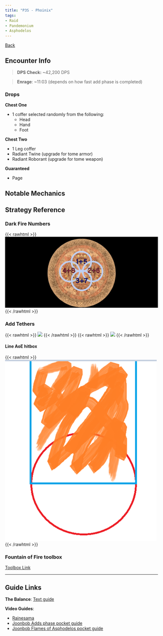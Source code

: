 ```yaml
---
title: "P3S - Phoinix"
tags:
- Raid
- Pandemonium
- Asphodelos
---
```

[Back](notes/Asphodelos.md)

## Encounter Info

>**DPS Check:** ~42,200 DPS

>**Enrage**: ~11:03 (depends on how fast add phase is completed)

### Drops
**Chest One**
- 1 coffer selected randomly from the following:
	- Head
	- Hand
	- Foot

**Chest Two**
- 1 Leg coffer
- Radiant Twine (upgrade for tome armor)
- Radiant Roborant (upgrade for tome weapon)

**Guaranteed**
- Page

## Notable Mechanics


## Strategy Reference

### Dark Fire Numbers
{{< rawhtml >}}
<img src="notes/images/Pasted%20image%2020220318211834.png" width="900">
{{< /rawhtml >}}

### Add Tethers
{{< rawhtml >}}
<img src="notes/images/Pasted%20image%2020220318211605.png" width="500">
{{< /rawhtml >}}
{{< rawhtml >}}
<img src="notes/images/Pasted%20image%2020220318211746.png" width="500">
{{< /rawhtml >}}


#### Line AoE hitbox

{{< rawhtml >}}
<img src="notes/images/adds-dash.jpg" width="500">
{{< /rawhtml >}}

### Fountain of Fire toolbox
[Toolbox Link](https://ff14.toolboxgaming.space/?id=964448726941461&preview=1#1)

---

## Guide Links
**The Balance**: [Text guide](https://www.thebalanceffxiv.com/encounters/savage/pandaemonium/p3s/)

**Video Guides**:
- [Rainesama](https://www.youtube.com/watch?v=aE9QuyRT5wY)
- [Joonbob Adds phase pocket guide](https://www.youtube.com/watch?v=DGWKBtK7lR4)
- [Joonbob Flames of Asphodelos pocket guide](https://www.youtube.com/watch?v=VebIW87iAQY)
